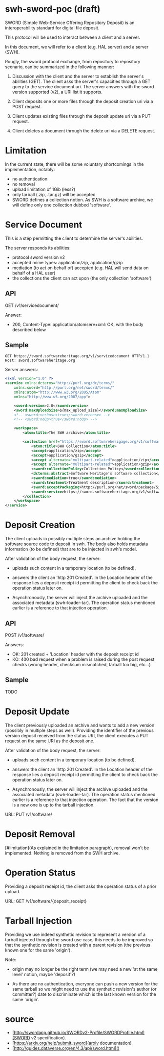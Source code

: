 swh-sword-poc (draft)
================

SWORD (Simple Web-Service Offering Repository Deposit) is an
interoperability standard for digital file deposit.

This protocol will be used to interact between a client and a server.

In this document, we will refer to a client (e.g. HAL server) and a
server (SWH).

Rougly, the sword protocol exchange, from repository to repository
scenario, can be summarized in the following manner:

1. Discussion with the client and the server to establish the server's
   abilities (GET). The client asks the server's capacities through a
   GET query to the service document uri. The server answers with the
   sword version supported (v2), a URI list it supports.

2. Client deposits one or more files through the deposit creation uri
   via a POST request.

3. Client updates existing files through the deposit update uri via
   a PUT request.

4. Client deletes a document through the delete uri via a DELETE
   request.

# Limitation

In the current state, there will be some voluntary shortcomings in the
implementation, notably:

- no authentication
- no removal
- upload limitation of 1Gib (less?)
- only tarball (.zip, .tar.gz) will be accepted
- SWORD defines a collection notion.  As SWH is a software archive, we
  will define only one collection dubbed 'software'.

# Service Document

This is a step permitting the client to determine the server's abilities.

The server responds its abilities:
- protocol sword version v2
- accepted mime types: application/zip, application/gzip
- mediation (to act on behalf of) accepted (e.g. HAL will send data on
  behalf of a HAL user)
- the collections the client can act upon (the only collection
  'software')

## API

GET /v1/servicedocument/

Answer:
- 200, Content-Type: application/atomserv+xml: OK, with the body
  described below

## Sample

``` shell
GET https://sword.softwareheritage.org/v1/servicedocument HTTP/1.1
Host: sword.softwareheritage.org
```

Server answers:

``` xml
<?xml version="1.0" ?>
<service xmlns:dcterms="http://purl.org/dc/terms/"
    xmlns:sword="http://purl.org/net/sword/terms/"
    xmlns:atom="http://www.w3.org/2005/Atom"
    xmlns="http://www.w3.org/2007/app">

    <sword:version>2.0</sword:version>
    <sword:maxUploadSize>${max_upload_size}</sword:maxUploadSize>
    <!-- <sword:verbose>true</sword:verbose> -->
    <!-- <sword:noOp>true</sword:noOp> -->

    <workspace>
        <atom:title>The SWH archive</atom:title>

        <collection href="https://sword.softwareherigage.org/v1/software/">
            <atom:title>SWH Collection</atom:title>
            <accept>application/zip</accept>
            <accept>application/gzip</accept>
            <accept alternate="multipart-related">application/zip</accept>
            <accept alternate="multipart-related">application/gzip</accept>
            <sword:collectionPolicy>Collection Policy</sword:collectionPolicy>
            <dcterms:abstract>Software Heritage's software collection</dcterms:abstract>
            <sword:mediation>true</sword:mediation>
            <sword:treatment>Treatment description</sword:treatment>
            <sword:acceptPackaging>http://purl.org/net/sword/package/SimpleZip</sword:acceptPackaging>
            <sword:service>https://sword.softwareheritage.org/v1/software/</sword:service>
        </collection>
    </workspace>
</service>
```

# Deposit Creation

The client uploads in possibly multiple steps an archive holding the
software source code to deposit in swh. The body also holds metadata
information (to be defined) that are to be injected in swh's model.

After validation of the body request, the server:

- uploads such content in a temporary location (to be defined).

- answers the client an 'http 201 Created'. In the Location header of
  the response lies a deposit receipt id permitting the client to
  check back the operation status later on.

- Asynchronously, the server will inject the archive uploaded and the
  associated metadata (swh-loader-tar). The operation status mentioned
  earlier is a reference to that injection operation.

## API

POST /v1/software/

Answers:

- OK: 201 created + 'Location' header with the deposit receipt id
- KO: 400 bad request when a problem is raised during the post request
  checks (wrong header, checksum mismatched, tarball too big, etc...)

## Sample

TODO

# Deposit Update

The client previously uploaded an archive and wants to add a new
version (possibly in multiple steps as well). Providing the identifier
of the previous version deposit received from the status URI, the
client executes a PUT request on the same URI as the deposit one.

After validation of the body request, the server:
- uploads such content in a temporary location (to be defined).

- answers the client an 'http 201 Created'. In the Location header of
  the response lies a deposit receipt id permitting the client to
  check back the operation status later on.

- Asynchronously, the server will inject the archive uploaded and the
  associated metadata (swh-loader-tar). The operation status mentioned
  earlier is a reference to that injection operation. The fact that
  the version is a new one is up to the tarball injection.

URL: PUT /v1/software/

# Deposit Removal

[#limitation](As explained in the limitation paragraph), removal won't
be implemented.  Nothing is removed from the SWH archive.


# Operation Status

Providing a deposit receipt id, the client asks the operation status
of a prior upload.

URL: GET /v1/software/{deposit_receipt}


# Tarball Injection

Providing we use indeed synthetic revision to represent a version of a
tarball injected through the sword use case, this needs to be improved
so that the synthetic revision is created with a parent revision (the
previous known one for the same 'origin').


Note:
- origin may no longer be the right term (we may need a new 'at the
  same level' notion, maybe 'deposit'?)

- As there are no authentication, everyone can push a new version for
  the same tarball so we might need to use the synthetic revision's
  author (or committer?) date to discriminate which is the last known
  version for the same 'origin'.


# source

- [http://swordapp.github.io/SWORDv2-Profile/SWORDProfile.html](SWORD v2 specification).
- [https://arxiv.org/help/submit_sword](arxiv documentation)
- [http://guides.dataverse.org/en/4.3/api/sword.html]()
